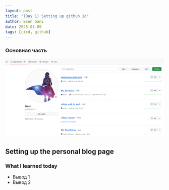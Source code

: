 ```yaml
---
layout: post
title: "(Day 1) Setting up github.io"
author: Esen Gani
date: 2025-01-09
tags: [cicd, github]
---
```





### Основная часть

![Description](/assets/images/posts/day-1/My_github.png)

## Setting up the personal blog page
 

### What I learned today

- Вывод 1
- Вывод 2